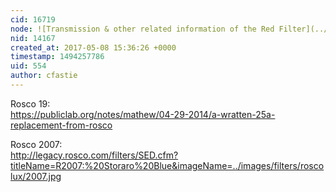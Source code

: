 ```yaml
---
cid: 16719
node: ![Transmission & other related information of the Red Filter](../notes/suman/05-07-2017/transmission-other-related-information-of-the-red-filter)
nid: 14167
created_at: 2017-05-08 15:36:26 +0000
timestamp: 1494257786
uid: 554
author: cfastie
---
```


Rosco 19:  
https://publiclab.org/notes/mathew/04-29-2014/a-wratten-25a-replacement-from-rosco

Rosco 2007:  
http://legacy.rosco.com/filters/SED.cfm?titleName=R2007:%20Storaro%20Blue&imageName=../images/filters/roscolux/2007.jpg